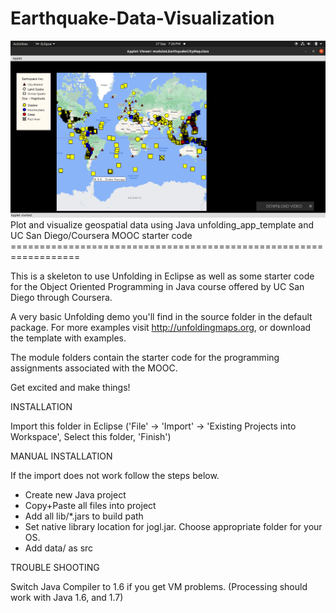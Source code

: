 # Earthquake-Data-Visualization
<img aling = "center" src="/map.png" width="700" />
Plot and visualize geospatial data using Java
unfolding_app_template and UC San Diego/Coursera MOOC starter code
==================================================================

This is a skeleton to use Unfolding in Eclipse as well as some starter
code for the Object Oriented Programming in Java course offered by 
UC San Diego through Coursera.

A very basic Unfolding demo you'll find in the source folder in the default package. 
For more examples visit http://unfoldingmaps.org, or download the template with
examples.

The module folders contain the starter code for the programming assignments
associated with the MOOC.

Get excited and make things!


INSTALLATION

Import this folder in Eclipse ('File' -> 'Import' -> 'Existing Projects into
Workspace', Select this folder, 'Finish')


MANUAL INSTALLATION

If the import does not work follow the steps below.

- Create new Java project
- Copy+Paste all files into project
- Add all lib/*.jars to build path
- Set native library location for jogl.jar. Choose appropriate folder for your OS.
- Add data/ as src


TROUBLE SHOOTING

Switch Java Compiler to 1.6 if you get VM problems. (Processing should work with Java 1.6, and 1.7)




